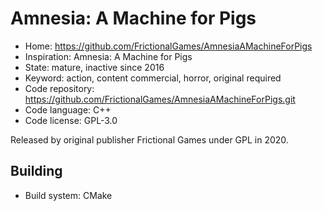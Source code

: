 # Amnesia: A Machine for Pigs

- Home: https://github.com/FrictionalGames/AmnesiaAMachineForPigs
- Inspiration: Amnesia: A Machine for Pigs
- State: mature, inactive since 2016
- Keyword: action, content commercial, horror, original required
- Code repository: https://github.com/FrictionalGames/AmnesiaAMachineForPigs.git
- Code language: C++
- Code license: GPL-3.0

Released by original publisher Frictional Games under GPL in 2020.

## Building

- Build system: CMake
